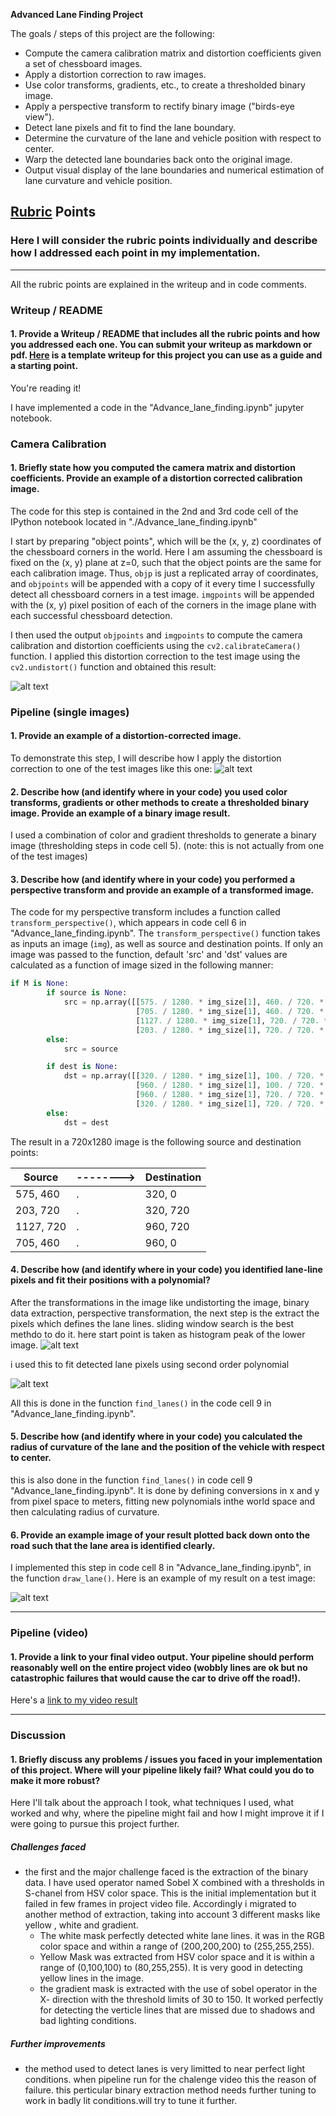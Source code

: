 
**Advanced Lane Finding Project**

The goals / steps of this project are the following:

* Compute the camera calibration matrix and distortion coefficients given a set of chessboard images.
* Apply a distortion correction to raw images.
* Use color transforms, gradients, etc., to create a thresholded binary image.
* Apply a perspective transform to rectify binary image ("birds-eye view").
* Detect lane pixels and fit to find the lane boundary.
* Determine the curvature of the lane and vehicle position with respect to center.
* Warp the detected lane boundaries back onto the original image.
* Output visual display of the lane boundaries and numerical estimation of lane curvature and vehicle position.

[//]: # (Image References)

[Undistorted]: ./images/distorted_undistorted.png "Undistorted"
[Transformed]: ./test_images/test2.jpg "Road Transformed"
[Binary]: ./examples/binary_combo_example.jpg "Binary Example"

[FitVisual]: ./examples/color_fit_lines.jpg "Fit Visual"
[testOutput]: ./output_images/test2.jpg "Output"
[histogram]: ./images/histogram.png "histogram"
[video1]: ./project_video.mp4 "Video"

## [Rubric](https://review.udacity.com/#!/rubrics/571/view) Points

### Here I will consider the rubric points individually and describe how I addressed each point in my implementation.  
---
All the rubric points are explained in the writeup and in code comments.

### Writeup / README

#### 1. Provide a Writeup / README that includes all the rubric points and how you addressed each one.  You can submit your writeup as markdown or pdf.  [Here](https://github.com/udacity/CarND-Advanced-Lane-Lines/blob/master/writeup_template.md) is a template writeup for this project you can use as a guide and a starting point.  

You're reading it!


I have implemented a code in the "Advance_lane_finding.ipynb" jupyter notebook.


### Camera Calibration

#### 1. Briefly state how you computed the camera matrix and distortion coefficients. Provide an example of a distortion corrected calibration image.

The code for this step is contained in the 2nd and 3rd code cell of the IPython notebook located in "./Advance_lane_finding.ipynb" 

I start by preparing "object points", which will be the (x, y, z) coordinates of the chessboard corners in the world. Here I am assuming the chessboard is fixed on the (x, y) plane at z=0, such that the object points are the same for each calibration image.  Thus, `objp` is just a replicated array of coordinates, and `objpoints` will be appended with a copy of it every time I successfully detect all chessboard corners in a test image.  `imgpoints` will be appended with the (x, y) pixel position of each of the corners in the image plane with each successful chessboard detection.  

I then used the output `objpoints` and `imgpoints` to compute the camera calibration and distortion coefficients using the `cv2.calibrateCamera()` function.  I applied this distortion correction to the test image using the `cv2.undistort()` function and obtained this result: 

![alt text][Undistorted]

### Pipeline (single images)

#### 1. Provide an example of a distortion-corrected image.

To demonstrate this step, I will describe how I apply the distortion correction to one of the test images like this one:
![alt text][Transformed]

#### 2. Describe how (and identify where in your code) you used color transforms, gradients or other methods to create a thresholded binary image.  Provide an example of a binary image result.

I used a combination of color and gradient thresholds to generate a binary image (thresholding steps in code cell 5).  (note: this is not actually from one of the test images)


#### 3. Describe how (and identify where in your code) you performed a perspective transform and provide an example of a transformed image.

The code for my perspective transform includes a function called `transform_perspective()`, which appears in code cell 6 in "Advance_lane_finding.ipynb".  The `transform_perspective()` function takes as inputs an image (`img`), as well as source and destination points. If only an image was passed to the function, default 'src' and 'dst' values are calculated as a function of image sized in the following manner:

```python
if M is None:
        if source is None:            
            src = np.array([[575. / 1280. * img_size[1], 460. / 720. * img_size[0]],
                            [705. / 1280. * img_size[1], 460. / 720. * img_size[0]],
                            [1127. / 1280. * img_size[1], 720. / 720. * img_size[0]],
                            [203. / 1280. * img_size[1], 720. / 720. * img_size[0]]], np.float32)
        else:
            src = source

        if dest is None:
            dst = np.array([[320. / 1280. * img_size[1], 100. / 720. * img_size[0]],
                            [960. / 1280. * img_size[1], 100. / 720. * img_size[0]],
                            [960. / 1280. * img_size[1], 720. / 720. * img_size[0]],
                            [320. / 1280. * img_size[1], 720. / 720. * img_size[0]]], np.float32)
        else:
            dst = dest
```

The result in a 720x1280 image is the following source and destination points:

| Source        |-------->| Destination   | 
|---------------|-|---------------| 
| 575, 460      |.| 320, 0        | 
| 203, 720      |.| 320, 720      |
| 1127, 720     |.| 960, 720      |
| 705, 460      |.| 960, 0        |



#### 4. Describe how (and identify where in your code) you identified lane-line pixels and fit their positions with a polynomial?

After the transformations in the image like undistorting the image, binary data extraction, perspective transformation, the next step is the extract the pixels which defines the lane lines. sliding window search is the best methdo to do it. here start point is taken as histogram peak of the lower image.
![alt text][histogram]


i used this to fit detected lane pixels using second order polynomial 

![alt text][FitVisual]

All this is done in the function `find_lanes()` in the code cell 9 in "Advance_lane_finding.ipynb".

#### 5. Describe how (and identify where in your code) you calculated the radius of curvature of the lane and the position of the vehicle with respect to center.

this is also done in the function `find_lanes()` in code cell 9 "Advance_lane_finding.ipynb". It is done by defining conversions in x and y from pixel space to meters, fitting new polynomials inthe world space and then calculating radius of curvature.

#### 6. Provide an example image of your result plotted back down onto the road such that the lane area is identified clearly.

I implemented this step in code cell 8 in "Advance_lane_finding.ipynb", in the function `draw_lane()`.  Here is an example of my result on a test image:

![alt text][testOutput]

---

### Pipeline (video)

#### 1. Provide a link to your final video output.  Your pipeline should perform reasonably well on the entire project video (wobbly lines are ok but no catastrophic failures that would cause the car to drive off the road!).

Here's a [link to my video result](./project_video_lanes.mp4)

---

### Discussion

#### 1. Briefly discuss any problems / issues you faced in your implementation of this project.  Where will your pipeline likely fail?  What could you do to make it more robust?

Here I'll talk about the approach I took, what techniques I used, what worked and why, where the pipeline might fail and how I might improve it if I were going to pursue this project further.  

##### Challenges faced
* the first and the major challenge faced is the extraction of the binary data. I have used operator named Sobel X combined with a thresholds in S-chanel from HSV color space. This is the initial implementation but it failed in few frames in project video file. Accordingly i migrated to another method of extraction, taking into account 3 different masks like yellow , white and gradient.
    - The white mask perfectly detected white lane lines. it was in the RGB color space and within a range of (200,200,200) to (255,255,255).
    - Yellow Mask was extracted from HSV color space and it is within a range of (0,100,100) to (80,255,255). It is very good in detecting yellow lines in the image.
    - the gradient mask is extracted with the use of sobel operator in the X- direction with the threshold limits of 30 to 150. It worked perfectly for detecting the verticle lines that are missed due to shadows and bad lighting conditions.

##### Further improvements 
* the method used to detect lanes is very limitted to near perfect light conditions. when pipeline run for the chalenge video this the reason of failure. this perticular binary extraction method needs further tuning to work in badly lit conditions.will try to tune it further.


